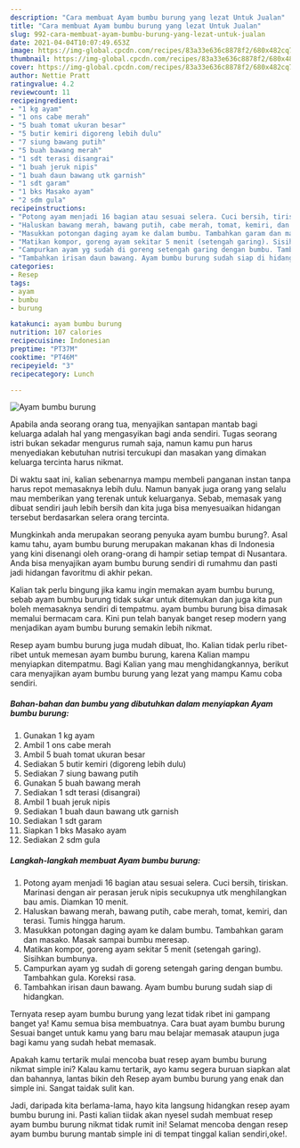 ```yaml
---
description: "Cara membuat Ayam bumbu burung yang lezat Untuk Jualan"
title: "Cara membuat Ayam bumbu burung yang lezat Untuk Jualan"
slug: 992-cara-membuat-ayam-bumbu-burung-yang-lezat-untuk-jualan
date: 2021-04-04T10:07:49.653Z
image: https://img-global.cpcdn.com/recipes/83a33e636c8878f2/680x482cq70/ayam-bumbu-burung-foto-resep-utama.jpg
thumbnail: https://img-global.cpcdn.com/recipes/83a33e636c8878f2/680x482cq70/ayam-bumbu-burung-foto-resep-utama.jpg
cover: https://img-global.cpcdn.com/recipes/83a33e636c8878f2/680x482cq70/ayam-bumbu-burung-foto-resep-utama.jpg
author: Nettie Pratt
ratingvalue: 4.2
reviewcount: 11
recipeingredient:
- "1 kg ayam"
- "1 ons cabe merah"
- "5 buah tomat ukuran besar"
- "5 butir kemiri digoreng lebih dulu"
- "7 siung bawang putih"
- "5 buah bawang merah"
- "1 sdt terasi disangrai"
- "1 buah jeruk nipis"
- "1 buah daun bawang utk garnish"
- "1 sdt garam"
- "1 bks Masako ayam"
- "2 sdm gula"
recipeinstructions:
- "Potong ayam menjadi 16 bagian atau sesuai selera. Cuci bersih, tiriskan. Marinasi dengan air perasan jeruk nipis secukupnya utk menghilangkan bau amis. Diamkan 10 menit."
- "Haluskan bawang merah, bawang putih, cabe merah, tomat, kemiri, dan terasi. Tumis hingga harum."
- "Masukkan potongan daging ayam ke dalam bumbu. Tambahkan garam dan masako. Masak sampai bumbu meresap."
- "Matikan kompor, goreng ayam sekitar 5 menit (setengah garing). Sisihkan bumbunya."
- "Campurkan ayam yg sudah di goreng setengah garing dengan bumbu. Tambahkan gula. Koreksi rasa."
- "Tambahkan irisan daun bawang. Ayam bumbu burung sudah siap di hidangkan."
categories:
- Resep
tags:
- ayam
- bumbu
- burung

katakunci: ayam bumbu burung 
nutrition: 107 calories
recipecuisine: Indonesian
preptime: "PT37M"
cooktime: "PT46M"
recipeyield: "3"
recipecategory: Lunch

---
```



![Ayam bumbu burung](https://img-global.cpcdn.com/recipes/83a33e636c8878f2/680x482cq70/ayam-bumbu-burung-foto-resep-utama.jpg)

Apabila anda seorang orang tua, menyajikan santapan mantab bagi keluarga adalah hal yang mengasyikan bagi anda sendiri. Tugas seorang istri bukan sekadar mengurus rumah saja, namun kamu pun harus menyediakan kebutuhan nutrisi tercukupi dan masakan yang dimakan keluarga tercinta harus nikmat.

Di waktu  saat ini, kalian sebenarnya mampu membeli panganan instan tanpa harus repot memasaknya lebih dulu. Namun banyak juga orang yang selalu mau memberikan yang terenak untuk keluarganya. Sebab, memasak yang dibuat sendiri jauh lebih bersih dan kita juga bisa menyesuaikan hidangan tersebut berdasarkan selera orang tercinta. 



Mungkinkah anda merupakan seorang penyuka ayam bumbu burung?. Asal kamu tahu, ayam bumbu burung merupakan makanan khas di Indonesia yang kini disenangi oleh orang-orang di hampir setiap tempat di Nusantara. Anda bisa menyajikan ayam bumbu burung sendiri di rumahmu dan pasti jadi hidangan favoritmu di akhir pekan.

Kalian tak perlu bingung jika kamu ingin memakan ayam bumbu burung, sebab ayam bumbu burung tidak sukar untuk ditemukan dan juga kita pun boleh memasaknya sendiri di tempatmu. ayam bumbu burung bisa dimasak memalui bermacam cara. Kini pun telah banyak banget resep modern yang menjadikan ayam bumbu burung semakin lebih nikmat.

Resep ayam bumbu burung juga mudah dibuat, lho. Kalian tidak perlu ribet-ribet untuk memesan ayam bumbu burung, karena Kalian mampu menyiapkan ditempatmu. Bagi Kalian yang mau menghidangkannya, berikut cara menyajikan ayam bumbu burung yang lezat yang mampu Kamu coba sendiri.

<!--inarticleads1-->

##### Bahan-bahan dan bumbu yang dibutuhkan dalam menyiapkan Ayam bumbu burung:

1. Gunakan 1 kg ayam
1. Ambil 1 ons cabe merah
1. Ambil 5 buah tomat ukuran besar
1. Sediakan 5 butir kemiri (digoreng lebih dulu)
1. Sediakan 7 siung bawang putih
1. Gunakan 5 buah bawang merah
1. Sediakan 1 sdt terasi (disangrai)
1. Ambil 1 buah jeruk nipis
1. Sediakan 1 buah daun bawang utk garnish
1. Sediakan 1 sdt garam
1. Siapkan 1 bks Masako ayam
1. Sediakan 2 sdm gula




<!--inarticleads2-->

##### Langkah-langkah membuat Ayam bumbu burung:

1. Potong ayam menjadi 16 bagian atau sesuai selera. Cuci bersih, tiriskan. Marinasi dengan air perasan jeruk nipis secukupnya utk menghilangkan bau amis. Diamkan 10 menit.
1. Haluskan bawang merah, bawang putih, cabe merah, tomat, kemiri, dan terasi. Tumis hingga harum.
1. Masukkan potongan daging ayam ke dalam bumbu. Tambahkan garam dan masako. Masak sampai bumbu meresap.
1. Matikan kompor, goreng ayam sekitar 5 menit (setengah garing). Sisihkan bumbunya.
1. Campurkan ayam yg sudah di goreng setengah garing dengan bumbu. Tambahkan gula. Koreksi rasa.
1. Tambahkan irisan daun bawang. Ayam bumbu burung sudah siap di hidangkan.




Ternyata resep ayam bumbu burung yang lezat tidak ribet ini gampang banget ya! Kamu semua bisa membuatnya. Cara buat ayam bumbu burung Sesuai banget untuk kamu yang baru mau belajar memasak ataupun juga bagi kamu yang sudah hebat memasak.

Apakah kamu tertarik mulai mencoba buat resep ayam bumbu burung nikmat simple ini? Kalau kamu tertarik, ayo kamu segera buruan siapkan alat dan bahannya, lantas bikin deh Resep ayam bumbu burung yang enak dan simple ini. Sangat taidak sulit kan. 

Jadi, daripada kita berlama-lama, hayo kita langsung hidangkan resep ayam bumbu burung ini. Pasti kalian tiidak akan nyesel sudah membuat resep ayam bumbu burung nikmat tidak rumit ini! Selamat mencoba dengan resep ayam bumbu burung mantab simple ini di tempat tinggal kalian sendiri,oke!.

